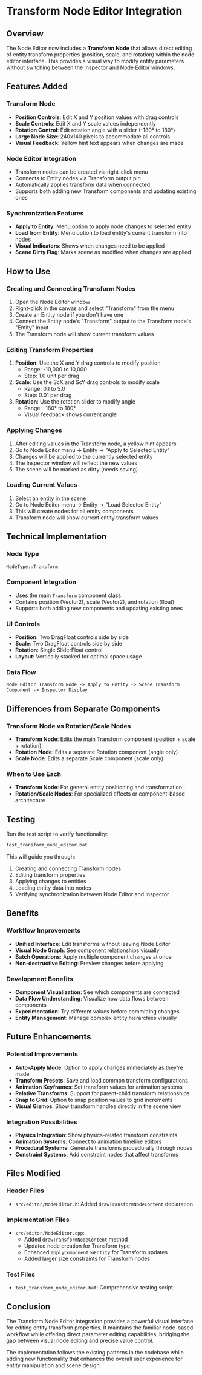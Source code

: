 # Transform Node Editor Integration

## Overview
The Node Editor now includes a **Transform Node** that allows direct editing of entity transform properties (position, scale, and rotation) within the node editor interface. This provides a visual way to modify entity parameters without switching between the Inspector and Node Editor windows.

## Features Added

### Transform Node
- **Position Controls**: Edit X and Y position values with drag controls
- **Scale Controls**: Edit X and Y scale values independently
- **Rotation Control**: Edit rotation angle with a slider (-180° to 180°)
- **Large Node Size**: 240x140 pixels to accommodate all controls
- **Visual Feedback**: Yellow hint text appears when changes are made

### Node Editor Integration
- Transform nodes can be created via right-click menu
- Connects to Entity nodes via Transform output pin
- Automatically applies transform data when connected
- Supports both adding new Transform components and updating existing ones

### Synchronization Features
- **Apply to Entity**: Menu option to apply node changes to selected entity
- **Load from Entity**: Menu option to load entity's current transform into nodes
- **Visual Indicators**: Shows when changes need to be applied
- **Scene Dirty Flag**: Marks scene as modified when changes are applied

## How to Use

### Creating and Connecting Transform Nodes
1. Open the Node Editor window
2. Right-click in the canvas and select "Transform" from the menu
3. Create an Entity node if you don't have one
4. Connect the Entity node's "Transform" output to the Transform node's "Entity" input
5. The Transform node will show current transform values

### Editing Transform Properties
1. **Position**: Use the X and Y drag controls to modify position
   - Range: -10,000 to 10,000
   - Step: 1.0 unit per drag
2. **Scale**: Use the ScX and ScY drag controls to modify scale
   - Range: 0.1 to 5.0
   - Step: 0.01 per drag
3. **Rotation**: Use the rotation slider to modify angle
   - Range: -180° to 180°
   - Visual feedback shows current angle

### Applying Changes
1. After editing values in the Transform node, a yellow hint appears
2. Go to Node Editor menu -> Entity -> "Apply to Selected Entity"
3. Changes will be applied to the currently selected entity
4. The Inspector window will reflect the new values
5. The scene will be marked as dirty (needs saving)

### Loading Current Values
1. Select an entity in the scene
2. Go to Node Editor menu -> Entity -> "Load Selected Entity"
3. This will create nodes for all entity components
4. Transform node will show current entity transform values

## Technical Implementation

### Node Type
```cpp
NodeType::Transform
```

### Component Integration
- Uses the main `Transform` component class
- Contains position (Vector2), scale (Vector2), and rotation (float)
- Supports both adding new components and updating existing ones

### UI Controls
- **Position**: Two DragFloat controls side by side
- **Scale**: Two DragFloat controls side by side
- **Rotation**: Single SliderFloat control
- **Layout**: Vertically stacked for optimal space usage

### Data Flow
```
Node Editor Transform Node -> Apply to Entity -> Scene Transform Component -> Inspector Display
```

## Differences from Separate Components

### Transform Node vs Rotation/Scale Nodes
- **Transform Node**: Edits the main Transform component (position + scale + rotation)
- **Rotation Node**: Edits a separate Rotation component (angle only)
- **Scale Node**: Edits a separate Scale component (scale only)

### When to Use Each
- **Transform Node**: For general entity positioning and transformation
- **Rotation/Scale Nodes**: For specialized effects or component-based architecture

## Testing

Run the test script to verify functionality:
```bash
test_transform_node_editor.bat
```

This will guide you through:
1. Creating and connecting Transform nodes
2. Editing transform properties
3. Applying changes to entities
4. Loading entity data into nodes
5. Verifying synchronization between Node Editor and Inspector

## Benefits

### Workflow Improvements
- **Unified Interface**: Edit transforms without leaving Node Editor
- **Visual Node Graph**: See component relationships visually
- **Batch Operations**: Apply multiple component changes at once
- **Non-destructive Editing**: Preview changes before applying

### Development Benefits
- **Component Visualization**: See which components are connected
- **Data Flow Understanding**: Visualize how data flows between components
- **Experimentation**: Try different values before committing changes
- **Entity Management**: Manage complex entity hierarchies visually

## Future Enhancements

### Potential Improvements
- **Auto-Apply Mode**: Option to apply changes immediately as they're made
- **Transform Presets**: Save and load common transform configurations
- **Animation Keyframes**: Set transform values for animation systems
- **Relative Transforms**: Support for parent-child transform relationships
- **Snap to Grid**: Option to snap position values to grid increments
- **Visual Gizmos**: Show transform handles directly in the scene view

### Integration Possibilities
- **Physics Integration**: Show physics-related transform constraints
- **Animation Systems**: Connect to animation timeline editors
- **Procedural Systems**: Generate transforms procedurally through nodes
- **Constraint Systems**: Add constraint nodes that affect transforms

## Files Modified

### Header Files
- `src/editor/NodeEditor.h`: Added `drawTransformNodeContent` declaration

### Implementation Files
- `src/editor/NodeEditor.cpp`: 
  - Added `drawTransformNodeContent` method
  - Updated node creation for Transform type
  - Enhanced `applyComponentToEntity` for Transform updates
  - Added larger size constraints for Transform nodes

### Test Files
- `test_transform_node_editor.bat`: Comprehensive testing script

## Conclusion

The Transform Node Editor integration provides a powerful visual interface for editing entity transform properties. It maintains the familiar node-based workflow while offering direct parameter editing capabilities, bridging the gap between visual node editing and precise value control.

The implementation follows the existing patterns in the codebase while adding new functionality that enhances the overall user experience for entity manipulation and scene design.
